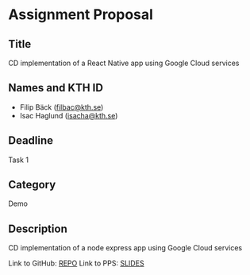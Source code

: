 # Assignment Proposal

## Title

CD implementation of a React Native app using Google Cloud services

## Names and KTH ID
  - Filip Bäck (filbac@kth.se)
  - Isac Haglund (isacha@kth.se)

## Deadline

Task 1

## Category

Demo

## Description

CD implementation of a node express app using Google Cloud services

Link to GitHub: [REPO](https://github.com/isachaglund/devops-project1)
Link to PPS: [SLIDES](https://docs.google.com/presentation/d/1kQXmSwYDJvzCrs4UCI6yBz6xR1ZLghMe5QY_WV1JCLQ/edit?usp=sharing)


